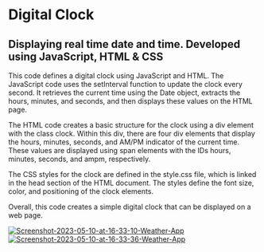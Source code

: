 # Digital Clock

<h2>Displaying real time date and time. Developed using JavaScript, HTML & CSS</h2>
<p>This code defines a digital clock using JavaScript and HTML. The JavaScript code uses the setInterval function to update the clock every second. It retrieves the current time using the Date object, extracts the hours, minutes, and seconds, and then displays these values on the HTML page.

The HTML code creates a basic structure for the clock using a div element with the class clock. Within this div, there are four div elements that display the hours, minutes, seconds, and AM/PM indicator of the current time. These values are displayed using span elements with the IDs hours, minutes, seconds, and ampm, respectively.

The CSS styles for the clock are defined in the style.css file, which is linked in the head section of the HTML document. The styles define the font size, color, and positioning of the clock elements.

Overall, this code creates a simple digital clock that can be displayed on a web page.</p>
<a href="https://ibb.co/p2PJgtK"><img src="https://i.ibb.co/XX4S9h5/Screenshot-2023-05-10-at-16-33-10-Weather-App.png" alt="Screenshot-2023-05-10-at-16-33-10-Weather-App" border="0"></a>
<a href="https://ibb.co/S52LWyK"><img src="https://i.ibb.co/rFgWT0Z/Screenshot-2023-05-10-at-16-33-36-Weather-App.png" alt="Screenshot-2023-05-10-at-16-33-36-Weather-App" border="0"></a>
